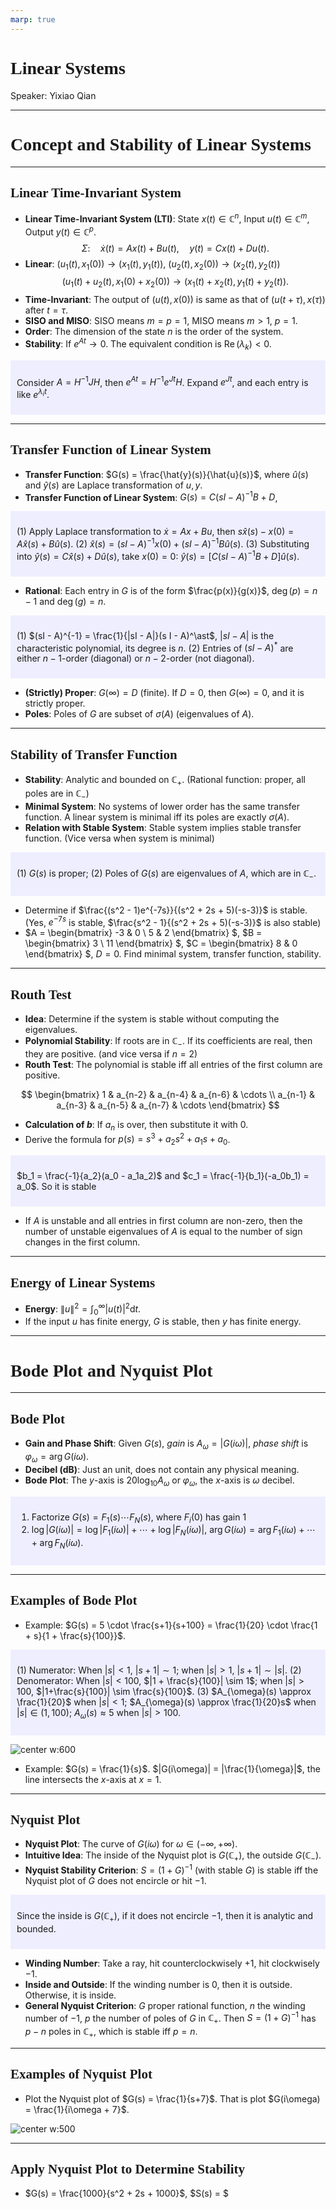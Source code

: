```yaml
---
marp: true
---
```

<style>
  section {
    font-family: 'LXGW Bright';
  }

  h1, h2, h3 {
    font-family: 'LXGW Bright';
  }
</style>
<style>
img[alt~="center"] {
  display: block;
  margin: 0 auto;
}
</style>
<style>
.note {
  background-color: #eef;
  padding: 10px;
  margin: 10px 0;
  text-align: left;
}
.trick {
  background-color: #fee;
  padding: 10px;
  margin: 10px 0;
  text-align: left;
}
</style>

# Linear Systems

Speaker: Yixiao Qian

---

# Concept and Stability of Linear Systems

---

## Linear Time-Invariant System

- **Linear Time-Invariant System (LTI)**: State $x(t) \in \mathbb{C}^n$, Input $u(t) \in \mathbb{C}^m$, Output $y(t) \in \mathbb{C}^p$.
$$
\Sigma: \quad \dot{x}(t) = A x(t) + Bu(t), \quad y(t) = Cx(t) + Du(t).
$$
- **Linear**: $(u_1(t), x_1(0)) \rightarrow (x_1(t), y_1(t))$, $(u_2(t), x_2(0)) \rightarrow (x_2(t), y_2(t))$
$$ (u_1(t) + u_2(t), x_1(0) + x_2(0)) \rightarrow (x_1(t)+x_2(t), y_1(t)+y_2(t)). $$
- **Time-Invariant**: The output of $(u(t), x(0))$ is same as that of $(u(t + \tau), x(\tau))$ after $t = \tau$.
- **SISO and MISO**: SISO means $m = p = 1$, MISO means $m > 1$, $p = 1$.
- **Order**: The dimension of the state $n$ is the order of the system.
- **Stability**: If $e^{At} \rightarrow 0$. The equivalent condition is $\operatorname{Re}(\lambda_k) < 0$.

<div class=note>

Consider $A = H^{-1}JH$, then $e^{At} = H^{-1}e^{Jt}H$. Expand $e^{Jt}$, and each entry is like $e^{\lambda_i t}$.

</div>




---

## Transfer Function of Linear System


- **Transfer Function**: $G(s) = \frac{\hat{y}(s)}{\hat{u}(s)}$, where $\hat{u}(s)$ and $\hat{y}(s)$ are Laplace transformation of $u,y$.
- **Transfer Function of Linear System**: $G(s) = C(sI - A)^{-1} B + D$, 

<div class=note>

(1) Apply Laplace transformation to $\dot{x} = Ax + Bu$, then $s \hat{x}(s) - x(0) = A\hat{x}(s) + B\hat{u}(s)$.
(2) $\hat{x}(s) = (s I - A)^{-1}x(0) + (sI - A)^{-1}B\hat{u}(s)$.
(3) Substituting into $\hat{y}(s) = C\hat{x}(s) + D\hat{u}(s)$, take $x(0) = 0$: $\hat{y}(s) = [C(sI - A)^{-1}B + D]\hat{u}(s)$.

</div>

- **Rational**: Each entry in $G$ is of the form $\frac{p(x)}{g(x)}$, $\operatorname{deg}(p) = n-1$ and $\operatorname{deg}(g) = n$.

<div class=note>

(1) $(sI - A)^{-1} = \frac{1}{|sI - A|}(s I - A)^\ast$, $|sI - A|$ is the characteristic polynomial, its degree is $n$.
(2) Entries of $(sI - A)^\ast$ are either $n - 1$-order (diagonal) or $n - 2$-order (not diagonal).

</div>

- **(Strictly) Proper**: $G(\infty) = D$ (finite). If $D = 0$, then $G(\infty) = 0$, and it is strictly proper.
- **Poles**: Poles of $G$ are subset of $\sigma(A)$ (eigenvalues of $A$).

---

## Stability of Transfer Function

- **Stability**: Analytic and bounded on $\mathbb{C}_+$. (Rational function: proper, all poles are in $\mathbb{C}_-$)
- **Minimal System**: No systems of lower order has the same transfer function. A linear system is minimal iff its poles are exactly $\sigma(A)$.
- **Relation with Stable System**: Stable system implies stable transfer function. (Vice versa when system is minimal)

<div class=note>

(1) $G(s)$ is proper; (2) Poles of $G(s)$ are eigenvalues of $A$, which are in $\mathbb{C}_-$.

</div>

- Determine if $\frac{(s^2 - 1)e^{-7s}}{(s^2 + 2s + 5)(-s-3)}$ is stable. (Yes, $e^{-7s}$ is stable, $\frac{s^2 - 1}{(s^2 + 2s + 5)(-s-3)}$ is also stable)
- $A =
\begin{bmatrix}
  -3 & 0 \\ 5 & 2
\end{bmatrix}
$, $B =
\begin{bmatrix}
  3 \\ 11
\end{bmatrix}
$, $C =
\begin{bmatrix}
  8 & 0
\end{bmatrix}
$, $D = 0$. Find minimal system, transfer function, stability.


---

## Routh Test

- **Idea**: Determine if the system is stable without computing the eigenvalues.
- **Polynomial Stability**: If roots are in $\mathbb{C}_-$. If its coefficients are real, then they are positive. (and vice versa if $n = 2$)
- **Routh Test**: The polynomial is stable iff all entries of the first column are positive.

$$
\begin{bmatrix}
  1 & a_{n-2} & a_{n-4} & a_{n-6} & \cdots \\
  a_{n-1} & a_{n-3} & a_{n-5} & a_{n-7} & \cdots
\end{bmatrix}
$$

- **Calculation of $b$**: If $a_n$ is over, then substitute it with $0$.
- Derive the formula for $p(s) = s^3 + a_2s^2 + a_1 s + a_0$.

<div class=note>

$b_1 = \frac{-1}{a_2}(a_0 - a_1a_2)$ and $c_1 = \frac{-1}{b_1}(-a_0b_1) = a_0$. So it is stable 

</div>

- If $A$ is unstable and all entries in first column are non-zero, then the number of unstable eigenvalues of $A$ is equal to the number of sign changes in the first column.

---

## Energy of Linear Systems

- **Energy**: $\displaystyle \|u\|^2 = \int_0^{\infty} |u(t)|^2 \mathrm{d} t$.
- If the input $u$ has finite energy, $G$ is stable, then $y$ has finite energy.

---

# Bode Plot and Nyquist Plot

---

## Bode Plot

- **Gain and Phase Shift**: Given $G(s)$, *gain* is $A_{\omega} = |G(i\omega)|$, *phase shift* is $\varphi_{\omega} = \operatorname{arg} G(i\omega)$.
- **Decibel (dB)**: Just an unit, does not contain any physical meaning.
- **Bode Plot**: The $y$-axis is $20 \log_{10} A_{\omega}$ or $\varphi_{\omega}$, the $x$-axis is $\omega$ decibel.

<div class=note>

1. Factorize $G(s) = F_1(s) \cdots F_N(s)$, where $F_i(0)$ has gain $1$
2. $\log |G(i\omega)| = \log |F_1(i\omega)| + \cdots + \log |F_N(i\omega)|$, $\operatorname{arg} G(i\omega) = \operatorname{arg} F_1(i\omega) + \cdots + \operatorname{arg} F_N(i\omega)$.

</div>

---

## Examples of Bode Plot

- Example: $G(s) = 5 \cdot \frac{s+1}{s+100} = \frac{1}{20} \cdot \frac{1 + s}{1 + \frac{s}{100}}$.

<div class=note>

(1) Numerator: When $|s| < 1$, $|s+1| \sim 1$; when $|s| > 1$, $|s+1| \sim |s|$.
(2) Denomerator: When $|s| < 100$, $|1 + \frac{s}{100}| \sim 1$; when $|s| > 100$, $|1+\frac{s}{100}| \sim \frac{s}{100}$.
(3) $A_{\omega}(s) \approx \frac{1}{20}$ when $|s| < 1$; $A_{\omega}(s) \approx \frac{1}{20}s$ when $|s| \in (1,100)$; $A_{\omega}(s) \approx 5$ when $|s| > 100$.

</div>

![center w:600](assets/3fa53ba8d265579d488c037e8664a815.jpg)

- Example: $G(s) = \frac{1}{s}$. $|G(i\omega)| = |\frac{1}{\omega}|$, the line intersects the $x$-axis at $x = 1$.

---

## Nyquist Plot

- **Nyquist Plot**: The curve of $G(i\omega)$ for $\omega \in (-\infty, +\infty)$.
- **Intuitive Idea**: The inside of the Nyquist plot is $G(\mathbb{C}_+)$, the outside $G(\mathbb{C}_-)$.
- **Nyquist Stability Criterion**: $S = (1+G)^{-1}$ (with stable $G$) is stable iff the Nyquist plot of $G$ does not encircle or hit $-1$.

<div class=note>

Since the inside is $G(\mathbb{C}_+)$, if it does not encircle $-1$, then it is analytic and bounded.

</div>

- **Winding Number**: Take a ray, hit counterclockwisely $+1$, hit clockwisely $-1$.
- **Inside and Outside**: If the winding number is $0$, then it is outside. Otherwise, it is inside.
- **General Nyquist Criterion**: $G$ proper rational function, $n$ the winding number of $-1$, $p$ the number of poles of $G$ in $\mathbb{C}_+$. Then $S = (1+G)^{-1}$ has $p-n$ poles in $\mathbb{C}_+$, which is stable iff $p = n$.


---

## Examples of Nyquist Plot

- Plot the Nyquist plot of $G(s) = \frac{1}{s+7}$. That is plot $G(i\omega) = \frac{1}{i\omega + 7}$.


![center w:500](assets/98409a6f0aaec8561cd01898ff15cfd3.jpg)

---

## Apply Nyquist Plot to Determine Stability

- $G(s) = \frac{1000}{s^2 + 2s + 1000}$, $S(s) = $





